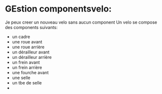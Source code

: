 # GEstion componentsvelo:

Je peux creer un nouveau velo sans aucun component
Un velo se compose des components suivants:
- un cadre
- une roue avant
- une roue arrière
- un dérailleur avant
- un dérailleur arrière
- un frein avant
- un frein arrière
- une fourche avant
- une selle
- un tbe de selle
- 

